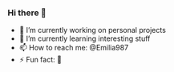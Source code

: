 ### Hi there 👋

- 🔭 I’m currently working on personal projects
- 🌱 I’m currently learning interesting stuff
- 📫 How to reach me: @Emilia987
- ⚡ Fun fact: 🦈
<!--
**Emilia987/Emilia987** is a ✨ _special_ ✨ repository because its `README.md` (this file) appears on your GitHub profile.

Here are some ideas to get you started:

- 🔭 I’m currently working on ...
- 🌱 I’m currently learning ...
- 👯 I’m looking to collaborate on ...
- 🤔 I’m looking for help with ...
- 💬 Ask me about ...
- 📫 How to reach me: ...
- 😄 Pronouns: ...
- ⚡ Fun fact: ...
-->
